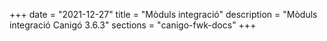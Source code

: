 +++
date        = "2021-12-27"
title       = "Mòduls integració"
description = "Mòduls integració Canigó 3.6.3"
sections    = "canigo-fwk-docs"
+++